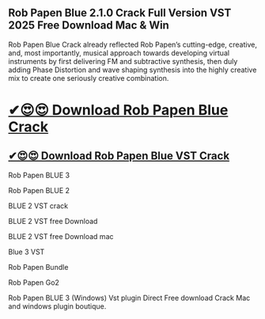 ## Rob Papen Blue 2.1.0 Crack Full Version VST 2025 Free Download Mac & Win

Rob Papen Blue Crack already reflected Rob Papen’s cutting-edge, creative, and, most importantly, musical approach towards developing virtual instruments by first delivering FM and subtractive synthesis, then duly adding Phase Distortion and wave shaping synthesis into the highly creative mix to create one seriously creative combination.

# [✔😍😍 Download Rob Papen Blue Crack](https://vstmania.net/nl/)

## [✔😍😍 Download Rob Papen Blue VST Crack](https://vstmania.net/nl/)

Rob Papen BLUE 3

Rob Papen BLUE 2

BLUE 2 VST crack

BLUE 2 VST free Download

BLUE 2 VST free Download mac

Blue 3 VST

Rob Papen Bundle

Rob Papen Go2

Rob Papen BLUE 3 (Windows) Vst plugin Direct Free download Crack Mac and windows plugin boutique.
